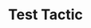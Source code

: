 ---
layout: tactic
title: "Test Tactic"
tags:
  - test
  - validation
t-sort: "Awesome Tactic"
t-type: "Sustainable tactic"
categories: edge_computing
t-description: "This is a test tactic for validation."
t-participant: "Tester"
t-artifact: "Test Artifact"
t-context: "Testing"
t-feature: "Test Feature"
t-intent: "Test Intent"
t-targetQA: "Test QAAAAA"
t-relatedQA: "Related QA"
t-measuredimpact: "Test Impact"
t-intentmeasure: "Test Intent Measure"
t-countermeasure: "Test Countermeasure"
t-source: "Test Source"
t-source-doi: "10.1234/testdoi"
t-diagram: "diagram.png"
---
